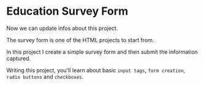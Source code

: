 # Education Survey Form

Now we can update infos about this project.

The survey form is one of the HTML projects to start from.  

In this project I create a simple survey form and then submit the information captured.  

Writing this project, you'll learn  about basic `input tags`, `form creation`, `radio buttons` and `checkboxes`.

